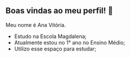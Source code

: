 ## Boas vindas ao meu perfil! 🥰


Meu nome é Ana Vitória.

- Estudo na Escola Magdalena;
- Atualmente estou no 1° ano no Ensino Médio;
- Utilizo esse espaço para estudar;
